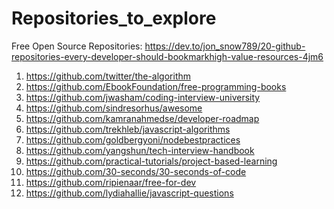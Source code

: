 # Repositories_to_explore
Free Open Source Repositories: https://dev.to/jon_snow789/20-github-repositories-every-developer-should-bookmarkhigh-value-resources-4jm6
1) https://github.com/twitter/the-algorithm
2) https://github.com/EbookFoundation/free-programming-books
3) https://github.com/jwasham/coding-interview-university
4) https://github.com/sindresorhus/awesome
5) https://github.com/kamranahmedse/developer-roadmap
6) https://github.com/trekhleb/javascript-algorithms
7) https://github.com/goldbergyoni/nodebestpractices
8) https://github.com/yangshun/tech-interview-handbook
9) https://github.com/practical-tutorials/project-based-learning
10) https://github.com/30-seconds/30-seconds-of-code
11) https://github.com/ripienaar/free-for-dev
12) https://github.com/lydiahallie/javascript-questions
